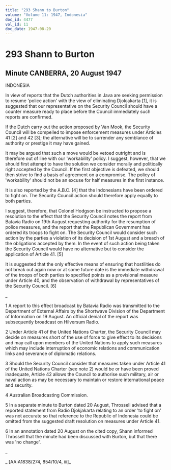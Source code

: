 ```yaml
---
title: "293 Shann to Burton"
volume: "Volume 11: 1947, Indonesia"
doc_id: 4477
vol_id: 11
doc_date: 1947-08-20
---
```


# 293 Shann to Burton

## Minute CANBERRA, 20 August 1947

INDONESIA

In view of reports that the Dutch authorities in Java are seeking permission to resume 'police action' with the view of eliminating Djokjakarta [1], it is suggested that our representative on the Security Council should have a counter measure ready to place before the Council immediately such reports are confirmed.

If the Dutch carry out the action proposed by Van Mook, the Security Council will be compelled to impose enforcement measures under Articles 41 [2] and 42 [3]; the alternative will be to surrender any semblance of authority or prestige it may have gained.

It may be argued that such a move would be vetoed outright and is therefore out of line with our 'workability' policy. I suggest, however, that we should first attempt to have the solution we consider morally and politically right accepted by the Council. If the first objective is defeated, we should then strive to find a basis of agreement on a compromise. The policy of 'workability' should not be an excuse for half measures in the first instance.

It is also reported by the A.B.C. [4] that the Indonesians have been ordered to fight on. The Security Council action should therefore apply equally to both parties.

I suggest, therefore, that Colonel Hodgson be instructed to propose a resolution to the effect that the Security Council notes the report from Batavia Radio on 19th August requesting authority for the resumption of police measures, and the report that the Republican Government has ordered its troops to fight on. The Security Council would consider such action by the parties a violation of its decision of 1st August and a breach of the obligations accepted by them. In the event of such action being taken the Security Council would have no alternative but to consider the application of Article 41. [5]

It is suggested that the only effective means of ensuring that hostilities do not break out again now or at some future date is the immediate withdrawal of the troops of both parties to specified points as a provisional measure under Article 40, and the observation of withdrawal by representatives of the Security Council. [6]

_

1 A report to this effect broadcast by Batavia Radio was transmitted to the Department of External Affairs by the Shortwave Division of the Department of Information on 19 August. An official denial of the report was subsequently broadcast on Hilversum Radio.

2 Under Article 41 of the United Nations Charter, the Security Council may decide on measures short of the use of force to give effect to its decisions and may call upon members of the United Nations to apply such measures which may include interruption of economic relations and communication links and severance of diplomatic relations.

3 Should the Security Council consider that measures taken under Article 41 of the United Nations Charter (see note 2) would be or have been proved inadequate, Article 42 allows the Council to authorise such military, air or naval action as may be necessary to maintain or restore international peace and security.

4 Australian Broadcasting Commission.

5 In a separate minute to Burton dated 20 August, Throssell advised that a reported statement from Radio Djokjakarta relating to an order 'to fight on' was not accurate so that reference to the Republic of Indonesia could be omitted from the suggested draft resolution on measures under Article 41.

6 In an annotation dated 20 August on the cited copy, Shann informed Throssell that the minute had been discussed with Burton, but that there was 'no change'.

_

_ [AA:A1838/274, 854/10/4, iii]_
